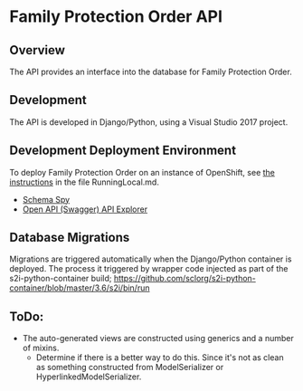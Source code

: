 # Family Protection Order API

## Overview

The API provides an interface into the database for Family Protection Order.

## Development

The API is developed in Django/Python, using a Visual Studio 2017 project.

## Development Deployment Environment

To deploy Family Protection Order on an instance of OpenShift, see [the instructions](../RunningLocal.md) in the file RunningLocal.md.

- [Schema Spy](http://schema-spy-ggpixq.pathfinder.gov.bc.ca/)
- [Open API (Swagger) API Explorer](http://django-ggpixq.pathfinder.gov.bc.ca/api/v1/)

## Database Migrations

Migrations are triggered automatically when the Django/Python container is deployed.  The process it triggered by wrapper code injected as part of the s2i-python-container build; https://github.com/sclorg/s2i-python-container/blob/master/3.6/s2i/bin/run

## ToDo:
- The auto-generated views are constructed using generics and a number of mixins.
  - Determine if there is a better way to do this.  Since it's not as clean as something constructed from ModelSerializer or HyperlinkedModelSerializer.
